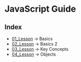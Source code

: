 # JavaScript Guide

## Index
- [01_Lesson](01_Lesson) &rarr; Basics
- [02_Lesson](02_Lesson) &rarr; Basics 2
- [03_Lesson](03_Lesson) &rarr; Key Concepts
- [04_Lesson](04_Lesson) &rarr; Objects

